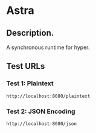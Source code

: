 # Astra

## Description.

A synchronous runtime for hyper.

## Test URLs

### Test 1: Plaintext

    http://localhost:8080/plaintext

### Test 2: JSON Encoding

    http://localhost:8080/json

